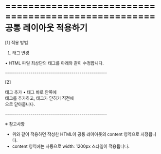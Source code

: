 ==================================================== 
			공통 레이아웃 적용하기
====================================================

[1] 적용 방법
1. <html> 태그 변경
• HTML 파일 최상단의 <html> 태그를 아래와 같이 수정합니다.

<html lang="ko" xmlns:th="http://www.thymeleaf.org"
      xmlns:layout="http://www.ultraq.net.nz/thymeleaf/layout"
      layout:decorate="~{/common/layout.html}">
----------------------------------------------------

[2] <main> 태그 추가
• <body> 태그 바로 안쪽에 <main layout:fragment="content"> 태그를 추가하고, </body> 태그가 닫히기 직전에 </main>으로 닫아줍니다.

<body>
    <main layout:fragment="content">
    </main>
</body>
----------------------------------------------------

※ 참고사항
- 위와 같이 적용하면 작성한 HTML이 공통 레이아웃의 content 영역으로 지정됩니다.
- content 영역에는 자동으로 width: 1200px 스타일이 적용됩니다.